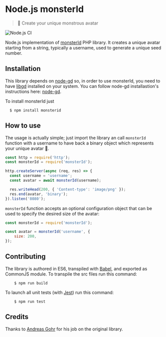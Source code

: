 # Node.js monsterId
> 👾 Create your unique monstrous avatar


![Node.js CI](https://github.com/gabrieledarrigo/monsterid/workflows/Node.js%20CI/badge.svg)

Node.js implementation of [monsterId](http://www.splitbrain.org/projects/monsterid) PHP library.
It creates a unique avatar starting from a string, typically a username, used to generate a unique seed number.

## Installation

This library depends on [node-gd](https://github.com/y-a-v-a/node-gd) so, in order to use monsterId, you need to have [libgd](https://github.com/libgd) installed on your system.
You can follow node-gd installastion's instructions here: [node-gd](https://github.com/y-a-v-a/node-gd#installation).  

To install monsterId just 

```
  $ npm install monsterid
```

## How to use

The usage is actually simple; just import the library an call `monsterId` function with a username to have back a binary object which represents
your unique avatar 👾.

```js
const http = require('http');
const monsterId = require('monsterId');

http.createServer(async (req, res) => {
  const username = 'username';
  const avatar = await monsterId(username);

  res.writeHead(200, { 'Content-type': 'image/png' });
  res.end(avatar, 'binary');
}).listen('8080');
```

`monsterId` function accepts an optional configuration object that can be used to specify the desired size of the avatar:

```js
const monsterId = require('monsterId');

const avatar = monsterId('username', {
	size: 200,
});
```

## Contributing

The library is authored in ES6, transpiled with [Babel](https://babeljs.io/), and exported as CommonJS module.
To transpile the src files run this command:

```
	$ npm run build
```

To launch all unit tests (with [Jest](https://jestjs.io/)) run this command:

```
	$ npm run test
```

## Credits

Thanks to [Andreas Gohr](http://www.splitbrain.org/personal) for his job on the original library.
